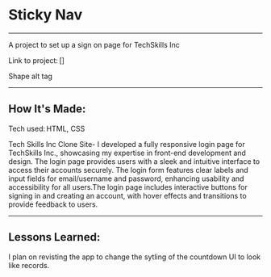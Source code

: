 # Sticky Nav

****

A project to set up a sign on page for TechSkills Inc

Link to project: []

Shape alt tag 

****

## How It's Made: 

Tech used: HTML, CSS

Tech Skills Inc Clone Site- I developed a fully responsive login page for TechSkills Inc., showcasing my expertise in front-end development
and design. The login page provides users with a sleek and intuitive interface to access their accounts securely. The login form features clear labels 
and input fields for email/username and password, enhancing usability and accessibility for all users.The login page includes interactive buttons for signing in 
and creating an account, with hover effects and transitions to provide feedback to users.
****

 ## Lessons Learned: 

I plan on revisting the app to change the sytling of the countdown UI to look like records.

